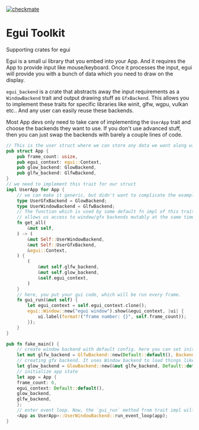 

[![checkmate](https://github.com/coderedart/etk/actions/workflows/rust_ci.yml/badge.svg)](https://github.com/coderedart/etk/actions/workflows/rust_ci.yml)

# Egui Toolkit
Supporting crates for egui

Egui is a small ui library that you embed into your App. And it requires the App to provide input like mouse/keyboard. Once it processes the input, egui will provide you with a bunch of data which you need to draw on the display.

`egui_backend` is a crate that abstracts away the input requirements as a `WindowBackend` trait and output drawing stuff as `GfxBackend`. This allows you to implement these traits for specific libraries like winit, glfw, wgpu, vulkan etc.. And any user can easily reuse these backends.

Most App devs only need to take care of implementing the `UserApp` trait and choose the backends they want to use. If you don't use advanced stuff, then you can just swap the backends with barely a couple lines of code.

```rust
// This is the user struct where we can store any data we want along with the window and gfx backends.
pub struct App {
    pub frame_count: usize,
    pub egui_context: egui::Context,
    pub glow_backend: GlowBackend,
    pub glfw_backend: GlfwBackend,
}
// we need to implement this trait for our struct
impl UserApp for App {
    // we can make it generic, but didn't want to complicate the example.
    type UserGfxBackend = GlowBackend;
    type UserWindowBackend = GlfwBackend;
    // The function which is used by some default fn impl of this trait
    // allows us access to window/gfx backends mutably at the same time
    fn get_all(
        &mut self,
    ) -> (
        &mut Self::UserWindowBackend,
        &mut Self::UserGfxBackend,
        &egui::Context,
    ) {
        (
            &mut self.glfw_backend,
            &mut self.glow_backend,
            &self.egui_context,
        )
    }
    // here, you put your gui code, which will be run every frame.
    fn gui_run(&mut self) {
        let egui_context = self.egui_context.clone();
        egui::Window::new("egui window").show(&egui_context, |ui| {
            ui.label(format!("frame number: {}", self.frame_count));
        });
    }
}

pub fn fake_main() {
    // create window backend with default config. here you can set initial flags like transparency or selecting opengl vs vulkan etc..
    let mut glfw_backend = GlfwBackend::new(Default::default(), BackendConfig::default());
    // creating gfx backend. It uses Window backend to load things like fn pointers or window handle for swapchain etc.. behind the scenes.
    let glow_backend = GlowBackend::new(&mut glfw_backend, Default::default());
    // initialize app state
    let app = App {
    frame_count: 0,
    egui_context: Default::default(),
    glow_backend,
    glfw_backend,
    };
    // enter event loop. Now, the `gui_run` method from trait impl will be called every frame. read docs for more info
    <App as UserApp>::UserWindowBackend::run_event_loop(app);
}
```




